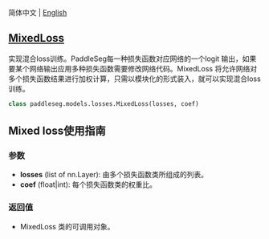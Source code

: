 简体中文 | [English](MixedLoss_en.md)
## [MixedLoss](../../../paddleseg/models/mixed_loss.py)

实现混合loss训练。PaddleSeg每一种损失函数对应网络的一个logit 输出，如果要某个网络输出应用多种损失函数需要修改网络代码。MixedLoss 将允许网络对多个损失函数结果进行加权计算，只需以模块化的形式装入，就可以实现混合loss训练。

```python
class paddleseg.models.losses.MixedLoss(losses, coef)
```


## Mixed loss使用指南

### 参数
* **losses** (list of nn.Layer): 由多个损失函数类所组成的列表。
* **coef** (float|int): 每个损失函数类的权重比。

### 返回值
* MixedLoss 类的可调用对象。